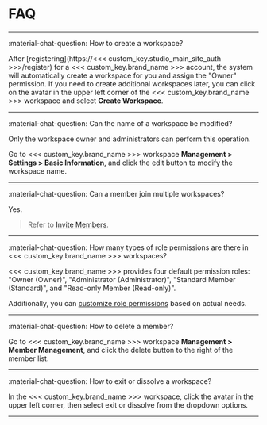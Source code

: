 # FAQ
---

:material-chat-question: How to create a workspace?

After [registering](https://<<< custom_key.studio_main_site_auth >>>/register) for a <<< custom_key.brand_name >>> account, the system will automatically create a workspace for you and assign the "Owner" permission. If you need to create additional workspaces later, you can click on the avatar in the upper left corner of the <<< custom_key.brand_name >>> workspace and select **Create Workspace**.

---

:material-chat-question: Can the name of a workspace be modified?

Only the workspace owner and administrators can perform this operation.

Go to <<< custom_key.brand_name >>> workspace **Management > Settings > Basic Information**, and click the edit button to modify the workspace name.

---

:material-chat-question: Can a member join multiple workspaces?

Yes.

> Refer to [Invite Members](./invite-member.md).

---

:material-chat-question: How many types of role permissions are there in <<< custom_key.brand_name >>> workspaces?


<<< custom_key.brand_name >>> provides four default permission roles: "Owner (Owner)", "Administrator (Administrator)", "Standard Member (Standard)", and "Read-only Member (Read-only)".

Additionally, you can [customize role permissions](./role-management.md#customized-roles) based on actual needs.


---

:material-chat-question: How to delete a member?

Go to <<< custom_key.brand_name >>> workspace **Management > Member Management**, and click the delete button to the right of the member list.

---

:material-chat-question: How to exit or dissolve a workspace?

In the <<< custom_key.brand_name >>> workspace, click the avatar in the upper left corner, then select exit or dissolve from the dropdown options.

---